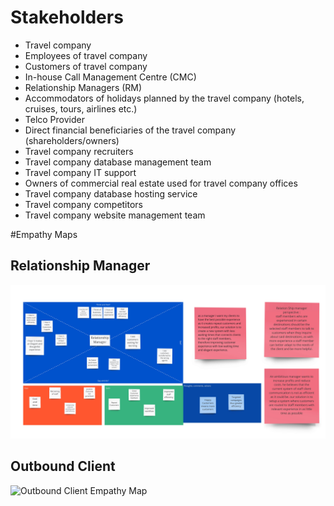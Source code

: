 # Stakeholders
* Travel company
* Employees of travel company
* Customers of travel company
* In-house Call Management Centre (CMC)
* Relationship Managers (RM)
* Accommodators of holidays planned by the travel company (hotels, cruises, tours, airlines etc.)
* Telco Provider
* Direct financial beneficiaries of the travel company (shareholders/owners)
* Travel company recruiters
* Travel company database management team
* Travel company IT support
* Owners of commercial real estate used for travel company offices
* Travel company database hosting service
* Travel company competitors
* Travel company website management team

#Empathy Maps
## Relationship Manager
![Relationship Manager Empathy Map](./em_relationship_manager.jpg)
## Outbound Client
![Outbound Client Empathy Map](./em_inbound_client.jpg)
